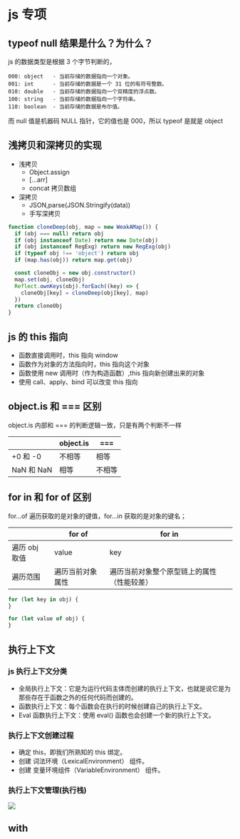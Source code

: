# js 专项

## typeof null 结果是什么？为什么？

js 的数据类型是根据 3 个字节判断的，

```
000: object   - 当前存储的数据指向一个对象。
001: int      - 当前存储的数据是一个 31 位的有符号整数。
010: double   - 当前存储的数据指向一个双精度的浮点数。
100: string   - 当前存储的数据指向一个字符串。
110: boolean  - 当前存储的数据是布尔值。
```

而 null 值是机器码 NULL 指针，它的值也是 000，所以 typeof 是就是 object

## 浅拷贝和深拷贝的实现

- 浅拷贝
  - Object.assign
  - [...arr]
  - concat 拷贝数组
- 深拷贝
  - JSON,parse(JSON.Stringify(data))
  - 手写深拷贝

```js
function cloneDeep(obj, map = new WeakAMap()) {
  if (obj === null) return obj
  if (obj instanceof Date) return new Date(obj)
  if (obj instanceof RegExg) return new RegExg(obj)
  if (typeof obj !== 'object') return obj
  if (map.has(obj)) return map.get(obj)

  const cloneObj = new obj.constructor()
  map.set(obj, cloneObj)
  Reflect.ownKeys(obj).forEach((key) => {
    cloneObj[key] = cloneDeep(obj[key], map)
  })
  return cloneObj
}
```

## js 的 this 指向

- 函数直接调用时，this 指向 window
- 函数作为对象的方法指向时，this 指向这个对象
- 函数使用 new 调用时（作为构造函数）,this 指向新创建出来的对象
- 使用 call、apply、bind 可以改变 this 指向

## object.is 和 === 区别

object.is 内部和 === 的判断逻辑一致，只是有两个判断不一样

|            | object.is | ===    |
| ---------- | --------- | ------ |
| +0 和 -0   | 不相等    | 相等   |
| NaN 和 NaN | 相等      | 不相等 |

## for in 和 for of 区别

for…of 遍历获取的是对象的键值，for…in 获取的是对象的键名；

|               | for of           | for in                                     |
| ------------- | ---------------- | ------------------------------------------ |
| 遍历 obj 取值 | value            | key                                        |
| 遍历范围      | 遍历当前对象属性 | 遍历当前对象整个原型链上的属性（性能较差） |

```js
for (let key in obj) {
}

for (let value of obj) {
}
```

## 执行上下文

### js 执行上下文分类

- 全局执行上下文：它是为运行代码主体而创建的执行上下文，也就是说它是为那些存在于函数之外的任何代码而创建的。
- 函数执行上下文：每个函数会在执行的时候创建自己的执行上下文。
- Eval 函数执行上下文：使用 eval() 函数也会创建一个新的执行上下文。

### 执行上下文创建过程

- 确定 this，即我们所熟知的 this 绑定。
- 创建 词法环境（LexicalEnvironment） 组件。
- 创建 变量环境组件（VariableEnvironment） 组件。

### 执行上下文管理(执行栈)

![](https://p9-juejin.byteimg.com/tos-cn-i-k3u1fbpfcp/ec15c6656d844805a498a7070d57803f~tplv-k3u1fbpfcp-zoom-in-crop-mark:4536:0:0:0.awebp)

## with 